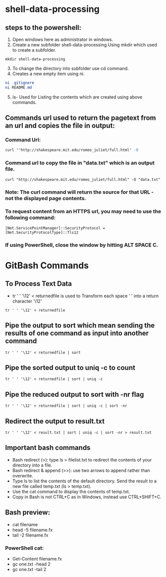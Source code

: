 # shell-data-processing

## steps to the powershell:

1. Open windows here as administrator in windows.
2. Create a new subfolder shell-data-processing.Using mkdir which used to create a subfolder.
``` 
mkdir shell-data-processing
```
3. To change the directory into subfolder use cd command.
4. Creates a new empty item using ni.
``` powershell 
ni .gitignore
ni README.md
```
5. ls- Used for Listing the contents which are created using above commands.

## Commands url used to return the pagetext from an url and copies the file in output:
### Command Url:
``` bash
curl ""http://shakespeare.mit.edu/romeo_juliet/full.html" -O
```
### Command url to copy the file in "data.txt" which is an output file.
```
curl "http://shakespeare.mit.edu/romeo_juliet/full.html" -O "data.txt"
```
### Note: The curl command will return the source for that URL - not the displayed page contents. 

### To request content from an HTTPS url, you may need to use the following command:

```
[Net.ServicePointManager]::SecurityProtocol = [Net.SecurityProtocolType]::Tls12
```
### If using PowerShell, close the window by hitting ALT SPACE C. 

# GitBash Commands

## To Process Text Data

- tr ' ' '\12' < returnedfile is used to Transform each space ' ' into a return character '\12'
```
tr ' ' '\12' < returnedfile
```

## Pipe the output to sort which mean sending  the results of one command as input into another command
```
tr ' ' '\12' < returnedfile | sort
```
## Pipe the sorted output to uniq -c to count
```
tr ' ' '\12' < returnedfile | sort | uniq -c
```
## Pipe the reduced output to sort with -nr flag
```
tr ' ' '\12' < returnedfile | sort | uniq -c | sort -nr
```
## Redirect the output to result.txt
```
tr ' ' '\12' < result.txt | sort | uniq -c | sort -nr > result.txt
```
## Important bash commands
- Bash redirect (>):  type ls > filelist.txt to redirect the contents of your directory into a file. 
- Bash redirect & append (>>): use two arrows to append rather than overwrite. 
- Type ls to list the contents of the default directory. Send the result to a new file called temp.txt (ls > temp.txt). 
- Use the cat command to display the contents of temp.txt. 
- Copy in Bash is not CTRL+C as in Windows, instead use CTRL+SHIFT+C.

## Bash preview:
- cat filename
- head -5 filename.fx
- tail -2 filename.fx

### PowerShell cat:
- Get-Content filename.fx
- gc one.txt -head 2
- gc one.txt -tail 2
